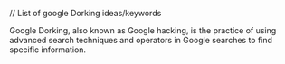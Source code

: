 // List of google Dorking ideas/keywords

Google Dorking, also known as Google hacking, is the practice of using advanced search techniques and operators in Google searches to find specific information.

